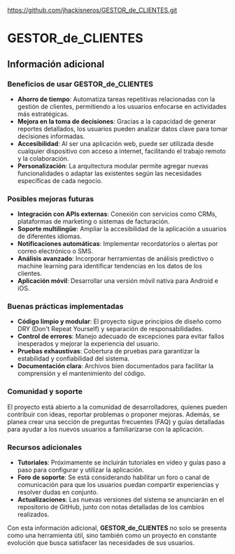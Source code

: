 https://github.com/jhackisneros/GESTOR_de_CLIENTES.git


# GESTOR_de_CLIENTES
## Información adicional

### Beneficios de usar **GESTOR_de_CLIENTES**

- **Ahorro de tiempo**: Automatiza tareas repetitivas relacionadas con la gestión de clientes, permitiendo a los usuarios enfocarse en actividades más estratégicas.
- **Mejora en la toma de decisiones**: Gracias a la capacidad de generar reportes detallados, los usuarios pueden analizar datos clave para tomar decisiones informadas.
- **Accesibilidad**: Al ser una aplicación web, puede ser utilizada desde cualquier dispositivo con acceso a internet, facilitando el trabajo remoto y la colaboración.
- **Personalización**: La arquitectura modular permite agregar nuevas funcionalidades o adaptar las existentes según las necesidades específicas de cada negocio.

### Posibles mejoras futuras

- **Integración con APIs externas**: Conexión con servicios como CRMs, plataformas de marketing o sistemas de facturación.
- **Soporte multilingüe**: Ampliar la accesibilidad de la aplicación a usuarios de diferentes idiomas.
- **Notificaciones automáticas**: Implementar recordatorios o alertas por correo electrónico o SMS.
- **Análisis avanzado**: Incorporar herramientas de análisis predictivo o machine learning para identificar tendencias en los datos de los clientes.
- **Aplicación móvil**: Desarrollar una versión móvil nativa para Android e iOS.

### Buenas prácticas implementadas

- **Código limpio y modular**: El proyecto sigue principios de diseño como DRY (Don't Repeat Yourself) y separación de responsabilidades.
- **Control de errores**: Manejo adecuado de excepciones para evitar fallos inesperados y mejorar la experiencia del usuario.
- **Pruebas exhaustivas**: Cobertura de pruebas para garantizar la estabilidad y confiabilidad del sistema.
- **Documentación clara**: Archivos bien documentados para facilitar la comprensión y el mantenimiento del código.

### Comunidad y soporte

El proyecto está abierto a la comunidad de desarrolladores, quienes pueden contribuir con ideas, reportar problemas o proponer mejoras. Además, se planea crear una sección de preguntas frecuentes (FAQ) y guías detalladas para ayudar a los nuevos usuarios a familiarizarse con la aplicación.

### Recursos adicionales

- **Tutoriales**: Próximamente se incluirán tutoriales en video y guías paso a paso para configurar y utilizar la aplicación.
- **Foro de soporte**: Se está considerando habilitar un foro o canal de comunicación para que los usuarios puedan compartir experiencias y resolver dudas en conjunto.
- **Actualizaciones**: Las nuevas versiones del sistema se anunciarán en el repositorio de GitHub, junto con notas detalladas de los cambios realizados.

Con esta información adicional, **GESTOR_de_CLIENTES** no solo se presenta como una herramienta útil, sino también como un proyecto en constante evolución que busca satisfacer las necesidades de sus usuarios.
